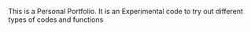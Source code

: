 This is a Personal Portfolio.
It is an Experimental code to try out different types of codes and functions
